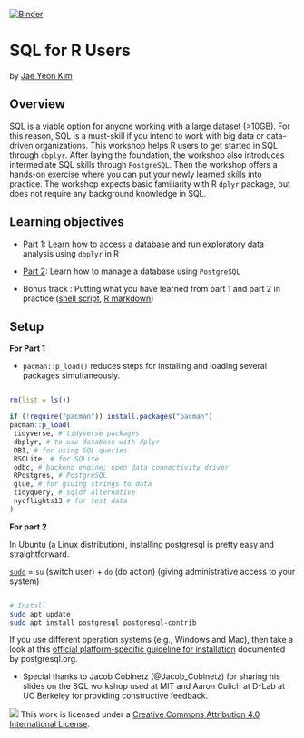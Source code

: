 [![Binder](https://mybinder.org/badge_logo.svg)](https://mybinder.org/v2/gh/jaeyk/sql-for-r-users/master?urlpath=rstudio)

# SQL for R Users

by [Jae Yeon Kim](https://jaeyk.github.io/)

## Overview

SQL is a viable option for anyone working with a large dataset (>10GB). For this reason, SQL is a must-skill if you intend to work with big data or data-driven organizations. This workshop helps R users to get started in SQL through `dbplyr`. After laying the foundation, the workshop also introduces intermediate SQL skills through `PostgreSQL`. Then the workshop offers a hands-on exercise where you can put your newly learned skills into practice. The workshop expects basic familiarity with R `dplyr` package, but does not require any background knowledge in SQL.

## Learning objectives

- [Part 1](https://github.com/jaeyk/sql-for-r-users/blob/master/code/01_intro_to_sql.Rmd): Learn how to access a database and run exploratory data analysis using `dbplyr` in R

- [Part 2](https://github.com/jaeyk/sql-for-r-users/blob/master/code/02_postgresql.md): Learn how to manage a database using `PostgreSQL`

- Bonus track : Putting what you have learned from part 1 and part 2 in practice ([shell script](https://github.com/jaeyk/sql-for-r-users/blob/master/code/03_copy_csv_to_database.sh), [R markdown](https://github.com/jaeyk/sql-for-r-users/blob/master/code/04_r_databsae_query.Rmd))

## Setup

**For Part 1**

- `pacman::p_load()` reduces steps for installing and loading several packages simultaneously.

```r

rm(list = ls())

if (!require("pacman")) install.packages("pacman")
pacman::p_load(
 tidyverse, # tidyverse packages
 dbplyr, # to use database with dplyr
 DBI, # for using SQL queries
 RSQLite, # for SQLite
 odbc, # backend engine; open data connectivity driver
 RPostgres, # PostgreSQL
 glue, # for gluing strings to data
 tidyquery, # sqldf alternative
 nycflights13 # for test data
)
```

**For part 2**

In Ubuntu (a Linux distribution), installing postgresql is pretty easy and straightforward.

[`sudo`](https://help.ubuntu.com/kubuntu/desktopguide/C/root-and-sudo.html) = `su` (switch user) + `do` (do action) (giving administrative access to your system)

```bash

# Install
sudo apt update
sudo apt install postgresql postgresql-contrib
```

If you use different operation systems (e.g., Windows and Mac), then take a look at this [official platform-specific guideline for installation](https://www.postgresql.org/docs/9.3/installation.html) documented by postgresql.org.

* Special thanks to Jacob Coblnetz (@Jacob_Coblnetz) for sharing his slides on the SQL workshop used at MIT and Aaron Culich at D-Lab at UC Berkeley for providing constructive feedback.

![](https://i.creativecommons.org/l/by/4.0/88x31.png) This work is licensed under a [Creative Commons Attribution 4.0 International License](https://creativecommons.org/licenses/by/4.0/).
